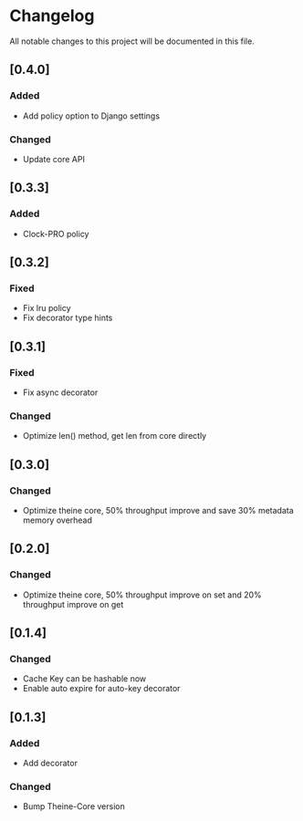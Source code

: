 # Changelog
All notable changes to this project will be documented in this file.

## [0.4.0]
### Added
- Add policy option to Django settings
### Changed
- Update core API


## [0.3.3]
### Added
- Clock-PRO policy

## [0.3.2]
### Fixed
- Fix lru policy
- Fix decorator type hints

## [0.3.1]
### Fixed
- Fix async decorator
### Changed
- Optimize len() method, get len from core directly

## [0.3.0]
### Changed
- Optimize theine core, 50% throughput improve and save 30% metadata memory overhead

## [0.2.0]
### Changed
- Optimize theine core, 50% throughput improve on set and 20% throughput improve on get


## [0.1.4]
### Changed
- Cache Key can be hashable now
- Enable auto expire for auto-key decorator

## [0.1.3]
### Added
- Add decorator

### Changed
- Bump Theine-Core version
